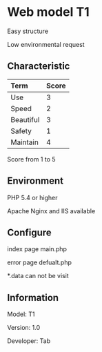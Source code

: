 # Web model T1

Easy structure

Low environmental request

## Characteristic

| Term      | Score |
| :-------- | :---- |
| Use       | 3     |
| Speed     | 2     |
| Beautiful | 3     |
| Safety    | 1     |
| Maintain  | 4     |

Score from 1 to 5

## Environment

PHP 5.4 or higher

Apache Nginx and IIS available

## Configure

index page main.php

error page defualt.php

*.data can not be visit

## Information

Model: T1

Version: 1.0

Developer: Tab

